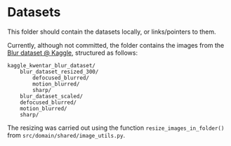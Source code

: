 # Datasets

This folder should contain the datasets locally, or links/pointers to them.

Currently, although not committed, the folder contains the images from the [Blur dataset @ Kaggle](https://www.kaggle.com/datasets/kwentar/blur-dataset), structured as follows:

```
kaggle_kwentar_blur_dataset/
    blur_dataset_resized_300/
        defocused_blurred/
        motion_blurred/
        sharp/
    blur_dataset_scaled/
    defocused_blurred/
    motion_blurred/
    sharp/
```

The resizing was carried out using the function `resize_images_in_folder()` from `src/domain/shared/image_utils.py`.
